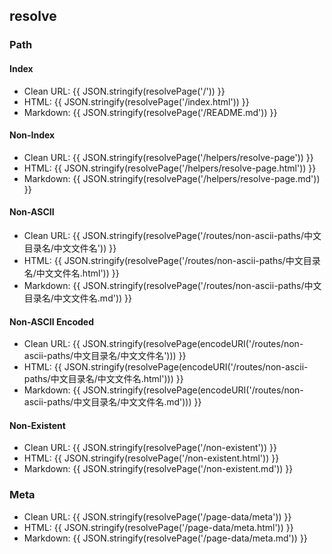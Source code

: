 ## resolve

### Path

#### Index

- Clean URL: {{ JSON.stringify(resolvePage('/')) }}
- HTML: {{ JSON.stringify(resolvePage('/index.html')) }}
- Markdown: {{ JSON.stringify(resolvePage('/README.md')) }}

#### Non-Index

- Clean URL: {{ JSON.stringify(resolvePage('/helpers/resolve-page')) }}
- HTML: {{ JSON.stringify(resolvePage('/helpers/resolve-page.html')) }}
- Markdown: {{ JSON.stringify(resolvePage('/helpers/resolve-page.md')) }}

#### Non-ASCII

- Clean URL: {{ JSON.stringify(resolvePage('/routes/non-ascii-paths/中文目录名/中文文件名')) }}
- HTML: {{ JSON.stringify(resolvePage('/routes/non-ascii-paths/中文目录名/中文文件名.html')) }}
- Markdown: {{ JSON.stringify(resolvePage('/routes/non-ascii-paths/中文目录名/中文文件名.md')) }}

#### Non-ASCII Encoded

- Clean URL: {{ JSON.stringify(resolvePage(encodeURI('/routes/non-ascii-paths/中文目录名/中文文件名'))) }}
- HTML: {{ JSON.stringify(resolvePage(encodeURI('/routes/non-ascii-paths/中文目录名/中文文件名.html'))) }}
- Markdown: {{ JSON.stringify(resolvePage(encodeURI('/routes/non-ascii-paths/中文目录名/中文文件名.md'))) }}

#### Non-Existent

- Clean URL: {{ JSON.stringify(resolvePage('/non-existent')) }}
- HTML: {{ JSON.stringify(resolvePage('/non-existent.html')) }}
- Markdown: {{ JSON.stringify(resolvePage('/non-existent.md')) }}

### Meta

- Clean URL: {{ JSON.stringify(resolvePage('/page-data/meta')) }}
- HTML: {{ JSON.stringify(resolvePage('/page-data/meta.html')) }}
- Markdown: {{ JSON.stringify(resolvePage('/page-data/meta.md')) }}

<script setup>
import { resolvePage } from 'vuepress/client'
</script>
